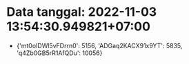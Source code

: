 # Data tanggal: 2022-11-03 13:54:30.949821+07:00

* {'mt0oIDWl5vFDrrn0': 5156, 'ADGaq2KACX91x9YT': 5835, 'q4Zb0GB5rR1AfQDu': 10056}
